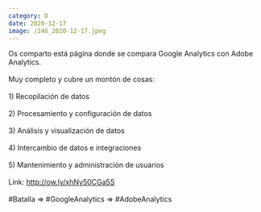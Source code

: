 ```yaml
--- 
category: D 
date: 2020-12-17 
image: /246_2020-12-17.jpeg 
--- 
```


Os comparto está página donde se compara Google Analytics con Adobe Analytics. <br><br>Muy completo y cubre un montón de cosas:<br><br>1) Recopilación de datos<br><br>2) Procesamiento y configuración de datos<br><br>3) Análisis y visualización de datos<br><br>4) Intercambio de datos e integraciones<br><br>5) Mantenimiento y administración de usuarios<br><br>Link: http://ow.ly/xhNy50CGa5S<br><br>#Batalla => #GoogleAnalytics => #AdobeAnalytics